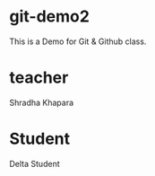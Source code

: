 # git-demo2
This is a Demo for Git &amp; Github class.

# teacher
 Shradha Khapara

 # Student
 Delta Student